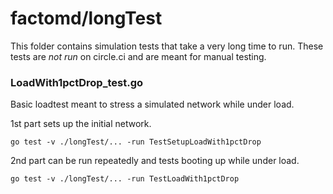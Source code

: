 # factomd/longTest

This folder contains simulation tests that take a very long time to run.
These tests are *not run* on circle.ci and are meant for manual testing.

### LoadWith1pctDrop_test.go

Basic loadtest meant to stress a simulated network while under load.

1st part sets up  the initial network.

```
go test -v ./longTest/... -run TestSetupLoadWith1pctDrop
```

2nd part can be run repeatedly and tests booting up while under load.

```
go test -v ./longTest/... -run TestLoadWith1pctDrop
```
